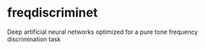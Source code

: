 # freqdiscriminet
Deep artificial neural networks optimized for a pure tone frequency discrimination task
